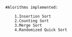 	#Alorithms implemented:

		1.Insertion Sort
        2.Counting Sort
        3.Merge Sort
        4.Randomized Quick Sort